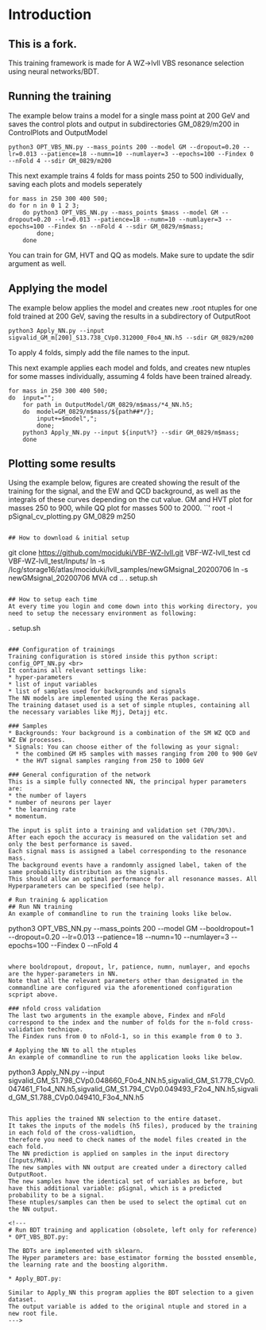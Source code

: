 # Introduction
## This is a fork.

This training framework is made for A WZ->lvll VBS resonance selection using neural networks/BDT.

## Running the training
The example below trains a model for a single mass point at 200 GeV and saves the control plots and output in subdirectories GM_0829/m200 in ControlPlots and OutputModel
```
python3 OPT_VBS_NN.py --mass_points 200 --model GM --dropout=0.20 --lr=0.013 --patience=18 --numn=10 --numlayer=3 --epochs=100 --Findex 0 --nFold 4 --sdir GM_0829/m200
```

This next example trains 4 folds for mass points 250 to 500 individually, saving each plots and models seperately
```
for mass in 250 300 400 500;
do for n in 0 1 2 3;
    do python3 OPT_VBS_NN.py --mass_points $mass --model GM --dropout=0.20 --lr=0.013 --patience=18 --numn=10 --numlayer=3 --epochs=100 --Findex $n --nFold 4 --sdir GM_0829/m$mass;
        done;
    done
```

You can train for GM, HVT and QQ as models. Make sure to update the sdir argument as well.

## Applying the model
The example below applies the model and creates new .root ntuples for one fold trained at 200 GeV, saving the results in a subdirectory of OutputRoot 
```
python3 Apply_NN.py --input sigvalid_GM_m[200]_S13.738_CVp0.312000_F0o4_NN.h5 --sdir GM_0829/m200
```

To apply 4 folds, simply add the file names to the input.

This next example applies each model and folds, and creates new ntuples for some masses individually, assuming 4 folds have been trained already. 
```
for mass in 250 300 400 500;
do  input="";
    for path in OutputModel/GM_0829/m$mass/*4_NN.h5;
    do  model=GM_0829/m$mass/${path##*/};
        input+=$model",";
        done;
    python3 Apply_NN.py --input ${input%?} --sdir GM_0829/m$mass;
    done
```

## Plotting some results
Using the example below, figures are created showing the result of the training for the signal, and the EW and QCD background, as well as the integrals of these curves depending on the cut value. GM and HVT plot for masses 250 to 900, while QQ plot for masses 500 to 2000. 
``'
root -l pSignal_cv_plotting.py GM_0829 m250
```

## How to download & initial setup
```
git clone https://github.com/mociduki/VBF-WZ-lvll.git VBF-WZ-lvll_test
cd VBF-WZ-lvll_test/Inputs/
ln -s /lcg/storage16/atlas/mociduki/lvll_samples/newGMsignal_20200706
ln -s newGMsignal_20200706 MVA
cd ..
. setup.sh
```

## How to setup each time
At every time you login and come down into this working directory, you need to setup the necessary environment as following:
```
. setup.sh
```

### Configuration of trainings
Training configuration is stored inside this python script: config_OPT_NN.py <br>
It contains all relevant settings like:
* hyper-parameters
* list of input variables
* list of samples used for backgrounds and signals
The NN models are implemented using the Keras package.
The training dataset used is a set of simple ntuples, containing all the necessary variables like Mjj, Detajj etc.

### Samples
* Backgrounds: Your background is a combination of the SM WZ QCD and WZ EW processes.
* Signals: You can choose either of the following as your signal:
  * the combined GM H5 samples with masses ranging from 200 to 900 GeV
  * the HVT signal samples ranging from 250 to 1000 GeV

### General configuration of the network
This is a simple fully connected NN, the principal hyper parameters are:
* the number of layers
* number of neurons per layer
* the learning rate
* momentum.

The input is split into a training and validation set (70%/30%).
After each epoch the accuracy is measured on the validation set and only the best performance is saved.
Each signal mass is assigned a label corresponding to the resonance mass.
The background events have a randomnly assigned label, taken of the same probability distribution as the signals.
This should allow an optimal performance for all resonance masses. All Hyperparameters can be specified (see help).

# Run training & application
## Run NN training
An example of commandline to run the training looks like below.
```
python3 OPT_VBS_NN.py --mass_points 200 --model GM --booldropout=1 --dropout=0.20 --lr=0.013 --patience=18 --numn=10 --numlayer=3 --epochs=100 --Findex 0 --nFold 4
```

where booldropout, dropout, lr, patience, numn, numlayer, and epochs are the hyper-parameters in NN.
Note that all the relevant parameters other than designated in the commandline are configured via the aforementioned configuration scpript above.

### nfold cross validation
The last two arguments in the example above, Findex and nFold correspond to the index and the number of folds for the n-fold cross-validation technique.
The Findex runs from 0 to nFold-1, so in this example from 0 to 3.

# Applying the NN to all the ntuples
An example of commandline to run the application looks like below.
```
python3 Apply_NN.py --input sigvalid_GM_S1.798_CVp0.048660_F0o4_NN.h5,sigvalid_GM_S1.778_CVp0.047461_F1o4_NN.h5,sigvalid_GM_S1.794_CVp0.049493_F2o4_NN.h5,sigvalid_GM_S1.788_CVp0.049410_F3o4_NN.h5
```

This applies the trained NN selection to the entire dataset.
It takes the inputs of the models (h5 files), produced by the training in each fold of the cross-validtion, 
therefore you need to check names of the model files created in the each fold. 
The NN prediction is applied on samples in the input directory (Inputs/MVA).
The new samples with NN output are created under a directory called OutputRoot.
The new samples have the identical set of variables as before, but have this additional variable: pSignal, which is a predicted probability to be a signal.
These ntuples/samples can then be used to select the optimal cut on the NN output.

<!---
# Run BDT training and application (obsolete, left only for reference)
* OPT_VBS_BDT.py:

The BDTs are implemented with sklearn.
The Hyper parameters are: base_estimator forming the bossted ensemble, the learning rate and the boosting algorithm.

* Apply_BDT.py:

Similar to Apply_NN this program applies the BDT selection to a given dataset.
The output variable is added to the original ntuple and stored in a new root file.
--->
